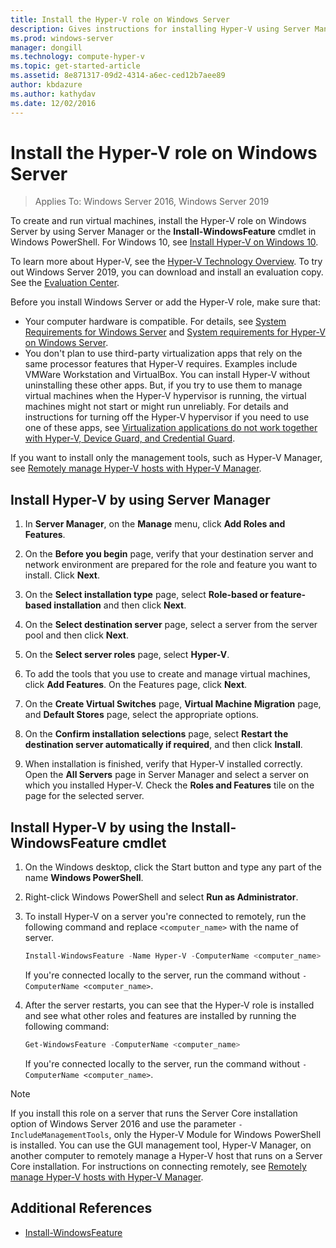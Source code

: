 ```yaml
---
title: Install the Hyper-V role on Windows Server
description: Gives instructions for installing Hyper-V using Server Manager or Windows PowerShell
ms.prod: windows-server
manager: dongill
ms.technology: compute-hyper-v
ms.topic: get-started-article
ms.assetid: 8e871317-09d2-4314-a6ec-ced12b7aee89
author: kbdazure
ms.author: kathydav
ms.date: 12/02/2016
---
```

# Install the Hyper-V role on Windows Server

>Applies To: Windows Server 2016, Windows Server 2019

To create and run virtual machines, install the Hyper-V role on Windows Server by using Server Manager or the **Install-WindowsFeature** cmdlet in Windows PowerShell.
For Windows 10, see [Install Hyper-V on Windows 10](https://docs.microsoft.com/virtualization/hyper-v-on-windows/quick-start/enable-hyper-v).

To learn more about Hyper-V, see the [Hyper-V Technology Overview](../Hyper-V-Technology-Overview.md). To try out Windows Server 2019, you can download and install an evaluation copy. See the [Evaluation Center](https://www.microsoft.com/evalcenter/evaluate-windows-server-2019).

Before you install Windows Server or add the Hyper-V role, make sure that:
- Your computer hardware is compatible. For details, see [System Requirements for Windows Server](../../../get-started/System-Requirements.md) and [System requirements for Hyper-V on Windows Server](../System-requirements-for-Hyper-V-on-Windows.md).
- You don't plan to use third-party virtualization apps that rely on the same processor features that Hyper-V requires. Examples include VMWare Workstation and VirtualBox. You can install Hyper-V without uninstalling these other apps. But, if you try to use them to manage virtual machines when the Hyper-V hypervisor is running, the virtual machines might not start or might run unreliably. For details and instructions for turning off the Hyper-V hypervisor if you need to use one of these apps, see [Virtualization applications do not work together with Hyper-V, Device Guard, and Credential Guard](https://support.microsoft.com/help/3204980/virtualization-applications-do-not-work-together-with-hyper-v-device-g).

If you want to install only the management tools, such as Hyper-V Manager, see [Remotely manage Hyper-V hosts with Hyper-V Manager](../Manage/Remotely-manage-Hyper-V-hosts.md).

## Install Hyper-V by using Server Manager

1. In **Server Manager**, on the **Manage** menu, click **Add Roles and Features**.

2. On the **Before you begin** page, verify that your destination server and network environment are prepared for the role and feature you want to install. Click **Next**.

3. On the **Select installation type** page, select **Role-based or feature-based installation** and then click **Next**.

4. On the **Select destination server** page, select a server from the server pool and then click **Next**.

5. On the **Select server roles** page, select **Hyper-V**.

6. To add the tools that you use to create and manage virtual machines, click **Add Features**. On the Features page, click **Next**.

7. On the **Create Virtual Switches** page, **Virtual Machine Migration** page, and **Default Stores** page, select the appropriate options.

8. On the **Confirm installation selections** page, select **Restart the destination server automatically if required**, and then click **Install**.

9. When installation is finished, verify that Hyper-V installed correctly. Open the **All Servers** page in Server Manager and select a server on which you installed Hyper-V. Check the **Roles and Features** tile on the page for the selected server.

## Install Hyper-V by using the Install-WindowsFeature cmdlet

1. On the Windows desktop, click the Start button and type any part of the name **Windows PowerShell**.

2. Right-click Windows PowerShell and select **Run as Administrator**.

3. To install Hyper-V on a server you're connected to  remotely, run the following command and replace `<computer_name>` with the name of server.

    ```powershell
    Install-WindowsFeature -Name Hyper-V -ComputerName <computer_name> -IncludeManagementTools -Restart
    ```

    If you're connected locally to the server, run the command without `-ComputerName <computer_name>`.

4. After the server restarts, you can see that the Hyper-V role is installed and see what other roles and features are installed by running the following command:

    ```powershell
    Get-WindowsFeature -ComputerName <computer_name>
    ```

    If you're connected locally to the server, run the command without `-ComputerName <computer_name>`.

> [!NOTE]
> If you install this role on a server that runs the Server Core installation option of Windows Server 2016 and use the parameter `-IncludeManagementTools`, only the Hyper-V Module for Windows PowerShell is installed. You can use the GUI management tool, Hyper-V Manager, on another computer to remotely manage a Hyper-V host that runs on a Server Core installation. For instructions on connecting remotely, see [Remotely manage Hyper-V hosts with Hyper-V Manager](../Manage/Remotely-manage-Hyper-V-hosts.md).

## Additional References

- [Install-WindowsFeature](https://docs.microsoft.com/powershell/module/Microsoft.Windows.ServerManager.Migration/Install-WindowsFeature)
